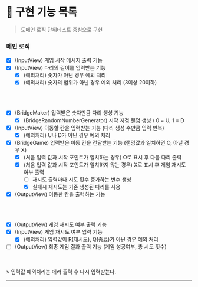 # 🚀 구현 기능 목록

> 도메인 로직 단위테스트 중심으로 구현

### 메인 로직

- [X] (InputView) 게임 시작 메시지 출력 기능 
- [X] (InputView) 다리의 길이를 입력받는 기능
    - [X] (예외처리) 숫자가 아닌 경우 예외 처리
    - [X] (예외처리) 숫자의 범위가 아닌 경우 예외 처리 (3이상 20이하)
</br>
</br>

- [X] (BridgeMaker) 입력받은 숫자만큼 다리 생성 기능
    - [X] (BridgeRandomNumberGenerator) 시작 지점 랜덤 생성 / 0 = U, 1 = D
- [X] (InputView) 이동할 칸을 입력받는 기능 (다리 생성 수만큼 입력 반복)
    - [X] (예외처리) U나 D가 아닌 경우 예외 처리
- [X] (BridgeGame) 입력받은 이동 칸을 전달받는 기능 (랜덤값과 일치하면 O, 아닐 경우 X)
    - [X] (처음 입력 값과 시작 포인트가 일치하는 경우) O로 표시 후 다음 다리 출력
    - [X] (처음 입력 값과 시작 포인트가 일치하지 않는 경우) X로 표시 후 게임 재시도 여부 출력
        - [ ] 재시도 출력마다 시도 횟수 증가하는 변수 생성
        - [X] 실패시 재시도는 기존 생성된 다리를 사용
- [X] (OutputView) 이동한 칸을 출력하는 기능
</br>
</br>

- [X] (OutputView) 게임 재시도 여부 출력 기능
- [X] (InputView) 게임 재시도 여부 입력 기능
    - [X] (예외처리) 입력값이 R(재시도), Q(종료)가 아닌 경우 예외 처리
- [ ] (OutputView) 최종 게임 결과 출력 기능 (게임 성공여부, 총 시도 횟수)
</br>
</br>
> 입력값 예외처리는 에러 출력 후 다시 입력받는다.

---
